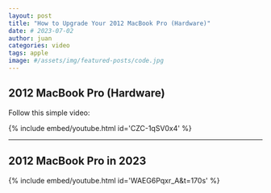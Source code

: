 ```yaml
---
layout: post
title: "How to Upgrade Your 2012 MacBook Pro (Hardware)"
date: # 2023-07-02
author: juan
categories: video
tags: apple
image: #/assets/img/featured-posts/code.jpg
---
```


## 2012 MacBook Pro (Hardware)

Follow this simple video:

{% include embed/youtube.html id='CZC-1qSV0x4' %}

---

## 2012 MacBook Pro in 2023

{% include embed/youtube.html id='WAEG6Pqxr_A&t=170s' %}
